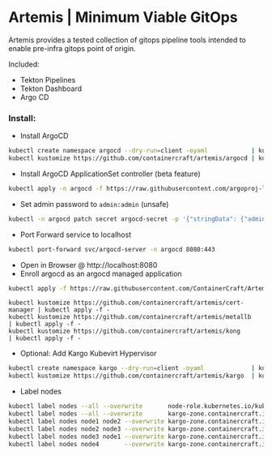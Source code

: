 # Artemis | Minimum Viable GitOps
Artemis provides a tested collection of gitops pipeline tools intended to enable pre-infra gitops point of origin.
    
Included:
  - Tekton Pipelines
  - Tekton Dashboard
  - Argo CD

### Install:
  - Install ArgoCD
```sh
kubectl create namespace argocd --dry-run=client -oyaml            | kubectl apply -f -
kubectl kustomize https://github.com/containercraft/artemis/argocd | kubectl apply -f -
```
  - Install ArgoCD ApplicationSet controller (beta feature)
```sh
kubectl apply -n argocd -f https://raw.githubusercontent.com/argoproj-labs/applicationset/master/manifests/install.yaml
```
  - Set admin password to `admin:admin` (unsafe)
```sh
kubectl -n argocd patch secret argocd-secret -p '{"stringData": {"admin.password": "$2a$10$mivhwttXM0U5eBrZGtAG8.VSRL1l9cZNAmaSaqotIzXRBRwID1NT.","admin.passwordMtime": "'$(date +%FT%T)'"}}'
```
  - Port Forward service to localhost
```sh
kubectl port-forward svc/argocd-server -n argocd 8080:443
```
  - Open in Browser @ http://localhost:8080
  - Enroll argocd as an argocd managed application
```sh
kubectl apply -f https://raw.githubusercontent.com/ContainerCraft/Artemis/main/argocd/application.yaml
```
```
kubectl kustomize https://github.com/containercraft/artemis/cert-manager | kubectl apply -f -
kubectl kustomize https://github.com/containercraft/artemis/metallb      | kubectl apply -f -
kubectl kustomize https://github.com/containercraft/artemis/kong         | kubectl apply -f -
```
  - Optional: Add Kargo Kubevirt Hypervisor
```sh
kubectl create namespace kargo --dry-run=client -oyaml             | kubectl apply -f -
kubectl kustomize https://github.com/containercraft/artemis/kargo  | kubectl apply -f -
```
  - Label nodes
```sh
kubectl label nodes --all --overwrite       node-role.kubernetes.io/kubevirt=''
kubectl label nodes --all --overwrite       kargo-zone.containercraft.io/all=''
kubectl label nodes node1 node2 --overwrite kargo-zone.containercraft.io/a=''
kubectl label nodes node2 node3 --overwrite kargo-zone.containercraft.io/b=''
kubectl label nodes node3 node1 --overwrite kargo-zone.containercraft.io/c=''
kubectl label nodes node4       --overwrite kargo-zone.containercraft.io/d=''
```
